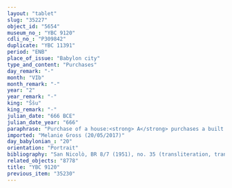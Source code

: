 ```yaml
---
layout: "tablet"
slug: "35227"
object_id: "5654"
museum_no_: "YBC 9120"
cdli_no_: "P309842"
duplicate: "YBC 11391"
period: "ENB"
place_of_issue: "Babylon city"
type_and_content: "Purchases"
day_remark: "-"
month: "VIb"
month_remark: "-"
year: "2"
year_remark: "-"
king: "Ššu"
king_remark: "-"
julian_date: "666 BCE"
julian_date_year: "666"
paraphrase: "Purchase of a house:<strong> A</strong> purchases a built house (<em>bītu ep&scaron;u</em>) for 1 mina and 15 shekels of silver in pieces (<em>&scaron;ibirtu</em>) from <strong>B</strong>. The sold house is located in the Ehilianki district (<em>erṣet Ehilianki</em>) inside of Babylon. Its upper side borders on (the property or properties of) <strong>C<sub>1 </sub></strong>and <strong>C<sub>2</sub></strong> and its lower side on (the property of) <strong>C<sub>3</sub></strong>. Its upper front borders on (the property of) <strong>C<sub>4</sub></strong> and its lower front on (the property of) <strong>B</strong>. The transaction is concluded in the presence of (<em>ina u&scaron;uzzi</em>) the governor (<em>&scaron;ākin ṭēmi</em>) of Uruk (Nab&ucirc;-u&scaron;ab&scaron;i). 3 witnesses and the scribe (not specified). Instead of a seal impression (<em>kunukku</em>), fingernail impression (<em>ṣupru</em>) of the seller.<br /> <br /> <strong>A</strong> = Ina-e&scaron;ē-ēṭir//Nab&ucirc;-ēṭir; <strong>B</strong> = Eri&scaron;i//Nab&ucirc;-bēlāni; <strong>C<sub>1</sub></strong> = &Scaron;ulāya//Nab&ucirc;-nāṣir; <strong>C<sub>2</sub></strong> = Bēl-ahhē-rība//Eṭēru; <strong>C<sub>3</sub></strong> = Eri&scaron;i//&Scaron;āpiku; <strong>C<sub>4</sub></strong> = Ṣillāya//Nab&ucirc;-ahhē-iddin; Scribe = &Scaron;umāya//Ahhē&scaron;āya"
imported: "Melanie Gross (20/05/2017)"
day_babylonian_: "20"
orientation: "Portrait"
bibliography: "San Nicolò, BR 8/7 (1951), no. 35 (transliteration, translation)."
related_objects: "8778"
title: "YBC 9120"
previous_item: "35230"
---
```


